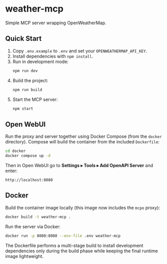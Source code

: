 # weather-mcp

Simple MCP server wrapping OpenWeatherMap.

## Quick Start

1. Copy `.env.example` to `.env` and set your `OPENWEATHERMAP_API_KEY`.
2. Install dependencies with `npm install`.
3. Run in development mode:
   ```bash
   npm run dev
   ```
4. Build the project:
   ```bash
   npm run build
   ```
5. Start the MCP server:
   ```bash
   npm start
   ```

## Open WebUI

Run the proxy and server together using Docker Compose
(from the `docker` directory). Compose will build the
container from the included `Dockerfile`:
```bash
cd docker
docker compose up -d
```
Then in Open WebUI go to **Settings ▸ Tools ▸ Add OpenAPI Server** and enter:
```
http://localhost:8080
```

## Docker

Build the container image locally (this image now includes the `mcpo` proxy):
```bash
docker build -t weather-mcp .
```
Run the server via Docker:
```bash
docker run -p 8080:8080 --env-file .env weather-mcp
```
The Dockerfile performs a multi-stage build to install development dependencies
only during the build phase while keeping the final runtime image lightweight.

